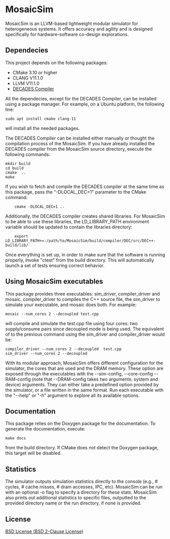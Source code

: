 # MosaicSim

MosaicSim is an LLVM-based lightweight modular simulator for heterogeneous systems. It offers accuracy and agility and is designed specifically for hardware-software co-design explorations. 

## Dependecies

This project depends on the following packages:

* CMake 3.10 or higher
* CLANG V11.1.0
* LLVM V11.1.0
* [DECADES Compiler](https://github.com/PrincetonUniversity/DecadesCompiler)

All the dependecies, except for the DECADES Compiler, can be installed using a package manager. For example, on a Ubuntu platform, the following line:

```console
sudo apt install cmake clang-11
````

will install all the needed packages.

The DECADES Compiler can be  installed either manually or thought the compilation process of the MosaicSim. If you have already installed the DECADES compiler from the MosaicSim source directory, execute the following commands:

```console
mkdir build
cd build
cmake  ..
make
```

If you wish to fetch and compile the DECADES compiler at the same time as this package, pass the "-DLOCAL_DEC=1" parameter  to the CMake command:

```console
    cmake -DLOCAL_DEC=1 ..
```

Additionally, the DECADES compiler creates shared libraries. For MosaicSim to be able to use these libraries, the LD_LIBRARY_PATH environment variable should be updated to contain the libraries directory:

```console
    export LD_LIBRARY_PATH+=:/path/to/MosaicSim/build/compiler/DEC/src/DEC++-build/lib/
```

Once everything is set up, in order to make sure that the software is running properly, invoke "ctest" from the build directory. This will automatically launch a set of tests ensuring correct behavior.


## Using MosaicSim executables

This package provides three executables: sim_driver, compiler_driver and mosaic. compiler_driver to compiles the C++ source file, the sim_driver to simulate your executable, and mosaic does both. For example:  

```console
mosaic --num_cores 2 --decoupled test.cpp     
```

will compile and simulate the test.cpp file using four cores: two supply/consume pairs since decoupled mode is being used. The equivalent of to the previous command using the sim_driver and compiler_driver would be:

```console
compiler_driver --num_cores 2 --decoupled  test.cpp
sim_driver --num_cores 2 --decoupled 
```

With its modular approach, MosaicSim offers different configuration for the simulator, the cores that are used and the DRAM memory. These option are exposed through the executables with the --sim-config, --core-config --RAM-config (note that --DRAM-config takes two arguments: system and device) arguments. They can either take a predefined option provided by the simulator, or a file written in the same format.
Run each executable with the "--help" or "-h" argument to explore all its available options. 


## Documentation

This package relies on the Doxygen package for the documentation. To generate the documentation, execute:

```console
make docs
```

from the build directory. If CMake does not detect the Doxygen package, this target will be disabled.
## Statistics

The simulator outputs simulation statistics directly to the console (e.g., # cycles, # cache misses, # dram accesses, IPC, etc). MosaicSim can be run with an optional -o flag to specify a directory for these stats. MosaicSim also prints out additional statistics to specific files, outputted to the provided directory name or the run directory, if none is provided. 


## License

  [BSD License (BSD 2-Clause License)](BSD-License.txt)

